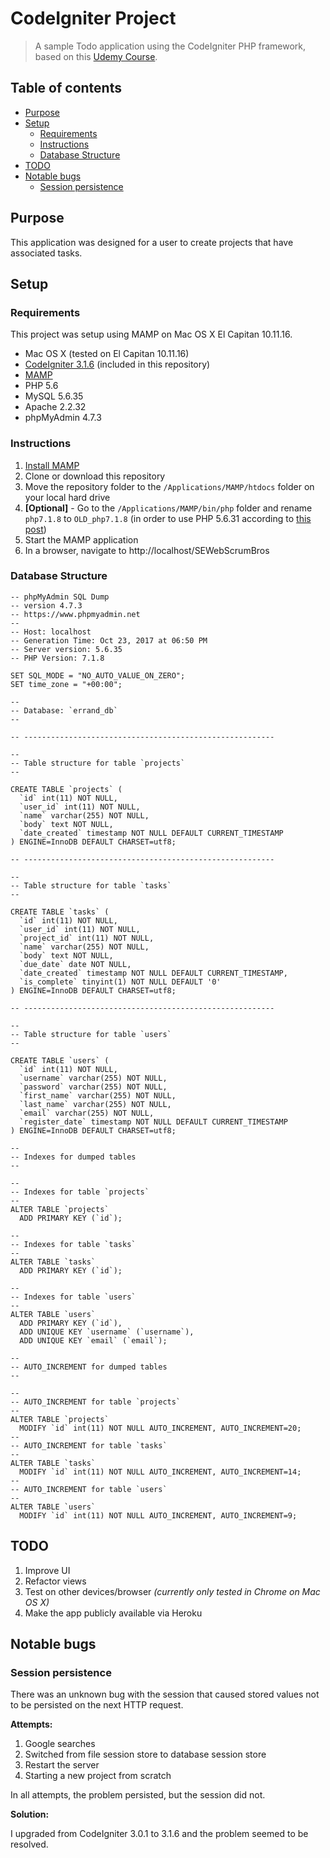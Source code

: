 # CodeIgniter Project

> A sample Todo application using the CodeIgniter PHP framework, based on this [Udemy Course](https://www.udemy.com/php-mvc-framework-codeigniter-tutorial-for-beginners-project).

## Table of contents

- [Purpose](#purpose)
- [Setup](#setup)
	- [Requirements](#requirements)
	- [Instructions](#instructions)
	- [Database Structure](#database-structure)
- [TODO](#todo)
- [Notable bugs](#notable-bugs)
	- [Session persistence](#session-persistence)


## Purpose

This application was designed for a user to create projects that have associated tasks.

## Setup

### Requirements

This project was setup using MAMP on Mac OS X El Capitan 10.11.16.

- Mac OS X (tested on El Capitan 10.11.16)
- [CodeIgniter 3.1.6](https://www.codeigniter.com) (included in this repository)
- [MAMP](https://www.mamp.info/en/downloads)
- PHP 5.6
- MySQL 5.6.35
- Apache 2.2.32
- phpMyAdmin 4.7.3

### Instructions

1. [Install MAMP](https://www.mamp.info/en/downloads)
1. Clone or download this repository
1. Move the repository folder to the `/Applications/MAMP/htdocs` folder on your local hard drive
1. **[Optional]** - Go to the `/Applications/MAMP/bin/php` folder and rename `php7.1.8` to `OLD_php7.1.8` (in order to use PHP 5.6.31 according to [this post](https://stackoverflow.com/a/16785309))
1. Start the MAMP application
1. In a browser, navigate to http://localhost/SEWebScrumBros

### Database Structure

```
-- phpMyAdmin SQL Dump
-- version 4.7.3
-- https://www.phpmyadmin.net
--
-- Host: localhost
-- Generation Time: Oct 23, 2017 at 06:50 PM
-- Server version: 5.6.35
-- PHP Version: 7.1.8

SET SQL_MODE = "NO_AUTO_VALUE_ON_ZERO";
SET time_zone = "+00:00";

--
-- Database: `errand_db`
--

-- --------------------------------------------------------

--
-- Table structure for table `projects`
--

CREATE TABLE `projects` (
  `id` int(11) NOT NULL,
  `user_id` int(11) NOT NULL,
  `name` varchar(255) NOT NULL,
  `body` text NOT NULL,
  `date_created` timestamp NOT NULL DEFAULT CURRENT_TIMESTAMP
) ENGINE=InnoDB DEFAULT CHARSET=utf8;

-- --------------------------------------------------------

--
-- Table structure for table `tasks`
--

CREATE TABLE `tasks` (
  `id` int(11) NOT NULL,
  `user_id` int(11) NOT NULL,
  `project_id` int(11) NOT NULL,
  `name` varchar(255) NOT NULL,
  `body` text NOT NULL,
  `due_date` date NOT NULL,
  `date_created` timestamp NOT NULL DEFAULT CURRENT_TIMESTAMP,
  `is_complete` tinyint(1) NOT NULL DEFAULT '0'
) ENGINE=InnoDB DEFAULT CHARSET=utf8;

-- --------------------------------------------------------

--
-- Table structure for table `users`
--

CREATE TABLE `users` (
  `id` int(11) NOT NULL,
  `username` varchar(255) NOT NULL,
  `password` varchar(255) NOT NULL,
  `first_name` varchar(255) NOT NULL,
  `last_name` varchar(255) NOT NULL,
  `email` varchar(255) NOT NULL,
  `register_date` timestamp NOT NULL DEFAULT CURRENT_TIMESTAMP
) ENGINE=InnoDB DEFAULT CHARSET=utf8;

--
-- Indexes for dumped tables
--

--
-- Indexes for table `projects`
--
ALTER TABLE `projects`
  ADD PRIMARY KEY (`id`);

--
-- Indexes for table `tasks`
--
ALTER TABLE `tasks`
  ADD PRIMARY KEY (`id`);

--
-- Indexes for table `users`
--
ALTER TABLE `users`
  ADD PRIMARY KEY (`id`),
  ADD UNIQUE KEY `username` (`username`),
  ADD UNIQUE KEY `email` (`email`);

--
-- AUTO_INCREMENT for dumped tables
--

--
-- AUTO_INCREMENT for table `projects`
--
ALTER TABLE `projects`
  MODIFY `id` int(11) NOT NULL AUTO_INCREMENT, AUTO_INCREMENT=20;
--
-- AUTO_INCREMENT for table `tasks`
--
ALTER TABLE `tasks`
  MODIFY `id` int(11) NOT NULL AUTO_INCREMENT, AUTO_INCREMENT=14;
--
-- AUTO_INCREMENT for table `users`
--
ALTER TABLE `users`
  MODIFY `id` int(11) NOT NULL AUTO_INCREMENT, AUTO_INCREMENT=9;
```

## TODO

1. Improve UI
1. Refactor views
1. Test on other devices/browser *(currently only tested in Chrome on Mac OS X)*
1. Make the app publicly available via Heroku

## Notable bugs

### Session persistence

There was an unknown bug with the session that caused stored values not to be persisted on the next HTTP request.

**Attempts:**

1. Google searches
2. Switched from file session store to database session store
3. Restart the server
4. Starting a new project from scratch

In all attempts, the problem persisted, but the session did not.

**Solution:**

I upgraded from CodeIgniter 3.0.1 to 3.1.6 and the problem seemed to be resolved.
